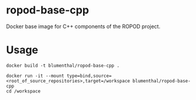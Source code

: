 # ropod-base-cpp

Docker base image for C++ components of the ROPOD project.

# Usage

``docker build -t blumenthal/ropod-base-cpp .``

```
docker run -it --mount type=bind,source=<root_of_source_repositories>,target=/workspace blumenthal/ropod-base-cpp
cd /workspace
```
